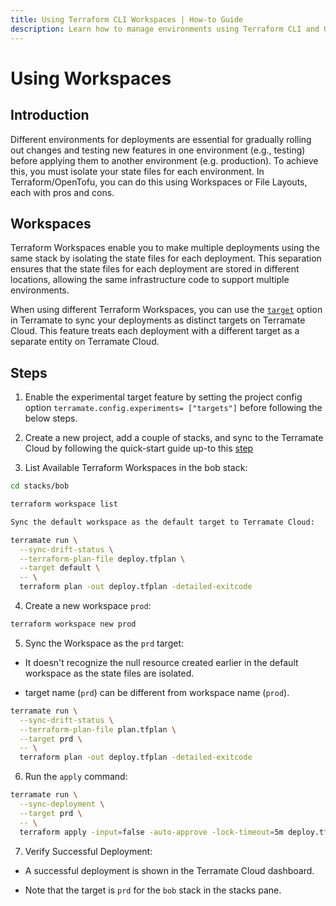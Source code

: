```yaml
---
title: Using Terraform CLI Workspaces | How-to Guide
description: Learn how to manage environments using Terraform CLI and OpenTofu Workspaces with Terramate.
---
```


# Using Workspaces

## Introduction

Different environments for deployments are essential for gradually rolling out changes and testing new features in one environment (e.g., testing) before applying them to another environment (e.g. production). To achieve this, you must isolate your state files for each environment. In Terraform/OpenTofu, you can do this using Workspaces or File Layouts, each with pros and cons.

## Workspaces

Terraform Workspaces enable you to make multiple deployments using the same stack by isolating the state files for each deployment. This separation ensures that the state files for each deployment are stored in different locations, allowing the same infrastructure code to support multiple environments.

When using different Terraform Workspaces, you can use the [`target`](../../cli/reference/cmdline/run.md#tmc-deployment-targets) option in Terramate to sync your deployments as distinct targets on Terramate Cloud. This feature treats each deployment with a different target as a separate entity on Terramate Cloud.

## Steps

1. Enable the experimental target feature by setting the project config option `terramate.config.experiments= ["targets"]`  before following the below steps.

2. Create a new project, add a couple of stacks, and sync to the Terramate Cloud by following the quick-start guide up-to this [step](../../cli/getting-started/index.md#login-from-cli)

3. List Available Terraform Workspaces in the bob stack:

```bash
cd stacks/bob

terraform workspace list

Sync the default workspace as the default target to Terramate Cloud:

terramate run \
  --sync-drift-status \
  --terraform-plan-file deploy.tfplan \
  --target default \
  -- \
  terraform plan -out deploy.tfplan -detailed-exitcode
```

4. Create a new workspace `prod`:

 ```bash
 terraform workspace new prod
 ```

5. Sync the Workspace as the `prd` target:

  - It doesn't recognize the null resource created earlier in the default workspace as the state files are isolated.

  - target name (`prd`) can be different from workspace name (`prod`).

```bash
terramate run \
  --sync-drift-status \
  --terraform-plan-file plan.tfplan \
  --target prd \
  -- \
  terraform plan -out deploy.tfplan -detailed-exitcode
```

6. Run the `apply` command:

```bash
terramate run \
  --sync-deployment \
  --target prd \
  -- \
  terraform apply -input=false -auto-approve -lock-timeout=5m deploy.tfplan
```

7. Verify Successful Deployment:

  - A successful deployment is shown in the Terramate Cloud dashboard.

  - Note that the target is `prd` for the `bob` stack in the stacks pane.

